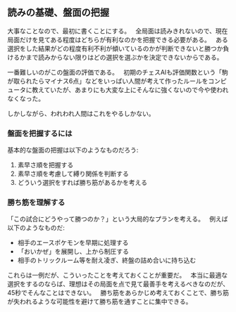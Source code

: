 ## 読みの基礎、盤面の把握

大事なことなので、最初に書くことにする。  
全局面は読みきれないので、現在局面だけを見てある程度はどちらが有利なのかを把握できる必要がある。  
ある選択をした結果がどの程度有利不利が傾いているのかが判断できないと勝つか負けるかまで読みからない限りはどの選択を選ぶかを決定できないからである。

一番難しいのがこの盤面の評価である。  
初期のチェスAIも評価関数という「駒が取られたらマイナス6点」などをいっぱい人間が考えて作ったルールをコンピュータに教えていたが、あまりにも大変な上にそんなに強くないので今や使われなくなった。

しかしながら、われわれ人間はこれをやるしかない。

### 盤面を把握するには

基本的な盤面の把握は以下のようなものだろう:

1. 素早さ順を把握する
    
2. 素早さ順を考慮して縛り関係を判断する
    
3. どういう選択をすれば勝ち筋があるかを考える

### 勝ち筋を理解する

「この試合にどうやって勝つのか？」という大局的なプランを考える。  
例えば以下のようなものだ:

- 相手のエースポケモンを早期に処理する
- 「おいかぜ」を展開し、上から制圧する
- 相手のトリックルーム等を耐え凌ぎ、終盤の詰め合いに持ち込む

これらは一例だが、こういったことを考えておくことが重要だ。  
本当に最適な選択をするのならば、理想はその局面を点で見て最善手を考えるべきなのだが、45秒でそんなことはできない。  
勝ち筋をあらかじめ考えておくことで、勝ち筋が失われるような可能性を避けて勝ち筋を通すことに集中できる。
